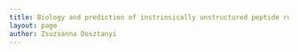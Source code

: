 ```yaml
---
title: Biology and prediction of instrinsically unstructured peptide regions
layout: page
author: Zsuzsanna Dosztanyi
---
```

